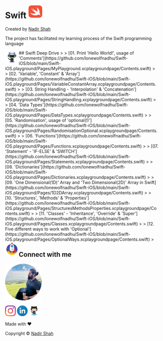 # Swift <code><img height="45px" width="45px" src="https://github.com/lonewolfnadhu/Swift-iOS/blob/main/assets/swift.svg"/></code>
Created by [Nadir Shah](https://github.com/lonewolfnadhu)

The project has facilitated my learning process of the Swift programming language


<!-- Swift Deep Drive | START -->
<img align="left" height="45px" width="45px" src="https://github.com/lonewolfnadhu/Swift-iOS/blob/main/assets/github.gif"/>
## Swift Deep Drive
> 
> [01. Print 'Hello World!', usage of 'Comments'](https://github.com/lonewolfnadhu/Swift-iOS/blob/main/Swift-iOS.playground/Pages/MyPlayground.xcplaygroundpage/Contents.swift)
> 
> [02. 'Variable', 'Constant' & 'Array'](https://github.com/lonewolfnadhu/Swift-iOS/blob/main/Swift-iOS.playground/Pages/VariableConstantArray.xcplaygroundpage/Contents.swift)
> 
> [03. String Handling - 'Interpolation' & 'Concatenation'](https://github.com/lonewolfnadhu/Swift-iOS/blob/main/Swift-iOS.playground/Pages/StringHandling.xcplaygroundpage/Contents.swift)
> 
> [04. 'Data Types'](https://github.com/lonewolfnadhu/Swift-iOS/blob/main/Swift-iOS.playground/Pages/DataTypes.xcplaygroundpage/Contents.swift)
> 
> [05. 'Randomisation', usage of 'optional(!)'](https://github.com/lonewolfnadhu/Swift-iOS/blob/main/Swift-iOS.playground/Pages/RandomisationOptional.xcplaygroundpage/Contents.swift)
> 
> [06. 'Functions'](https://github.com/lonewolfnadhu/Swift-iOS/blob/main/Swift-iOS.playground/Pages/Functions.xcplaygroundpage/Contents.swift)
> 
> [07. 'Statement' - 'IF-ELSE' & 'SWITCH'](https://github.com/lonewolfnadhu/Swift-iOS/blob/main/Swift-iOS.playground/Pages/Statements.xcplaygroundpage/Contents.swift)
> 
> [08. 'Dictionaries'](https://github.com/lonewolfnadhu/Swift-iOS/blob/main/Swift-iOS.playground/Pages/Dictionaries.xcplaygroundpage/Contents.swift)
> 
> [09. 'One Dimensional(1D)' Array and 'Two Dimensional(2D)' Array in Swift](https://github.com/lonewolfnadhu/Swift-iOS/blob/main/Swift-iOS.playground/Pages/1D2DArray.xcplaygroundpage/Contents.swift)
> 
> [10. 'Structures', 'Methods' & 'Properties'](https://github.com/lonewolfnadhu/Swift-iOS/blob/main/Swift-iOS.playground/Pages/StructuresMethodsProperties.xcplaygroundpage/Contents.swift)
> 
> [11. 'Classes' - 'Inheritance', 'Override' & 'Super'](https://github.com/lonewolfnadhu/Swift-iOS/blob/main/Swift-iOS.playground/Pages/Classes.xcplaygroundpage/Contents.swift)
> 
> [12. Five different ways to work with 'Optional'](https://github.com/lonewolfnadhu/Swift-iOS/blob/main/Swift-iOS.playground/Pages/OptionalWays.xcplaygroundpage/Contents.swift)
> 
<!-- Swift Deep Drive | END -->


<!-- Connect | START -->
<img align="left" height="45px" width="45px" src="https://github.com/lonewolfnadhu/Swift-iOS/blob/main/assets/rocket.gif"/>

## Connect with me


<img height="120px" width="120px" src="https://github.com/lonewolfnadhu/Swift-iOS/blob/main/assets/nadir.png"/>


[<img height="35px" width="35px" src="https://github.com/lonewolfnadhu/Swift-iOS/blob/main/assets/instagram.svg"/>](https://www.instagram.com/lonewolfnadhu/)
[<img height="35px" width="35px" src="https://github.com/lonewolfnadhu/Swift-iOS/blob/main/assets/linkedln.svg"/>](https://www.linkedin.com/in/lonewolfnadhu/)
[<img height="35px" width="35px" src="https://github.com/lonewolfnadhu/Swift-iOS/blob/main/assets/github.svg"/>](https://github.com/lonewolfnadhu)


Made with ❤️

Copyright © [Nadir Shah](https://linktr.ee/lonewolfnadhu)
<!-- Connect | END -->
